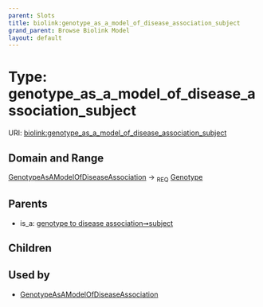 ```yaml
---
parent: Slots
title: biolink:genotype_as_a_model_of_disease_association_subject
grand_parent: Browse Biolink Model
layout: default
---
```


# Type: genotype_as_a_model_of_disease_association_subject




URI: [biolink:genotype_as_a_model_of_disease_association_subject](https://w3id.org/biolink/vocab/genotype_as_a_model_of_disease_association_subject)

## Domain and Range

[GenotypeAsAModelOfDiseaseAssociation](GenotypeAsAModelOfDiseaseAssociation.md) ->  <sub>REQ</sub> [Genotype](Genotype.md)

## Parents

 *  is_a: [genotype to disease association➞subject](genotype_to_disease_association_subject.md)

## Children


## Used by

 * [GenotypeAsAModelOfDiseaseAssociation](GenotypeAsAModelOfDiseaseAssociation.md)
